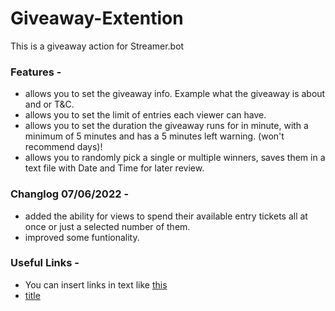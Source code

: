 # Giveaway-Extention
 This is a giveaway action for Streamer.bot

### Features - 
* allows you to set the giveaway info. Example what the giveaway is about and or T&C. 
* allows you to set the limit of entries each viewer can have.
* allows you to set the duration the giveaway runs for in minute, with a minimum of 5 minutes and has a 5 minutes left warning. (won't recommend days)!
* allows you to randomly pick a single or multiple winners, saves them in a text file with Date and Time for later review.

### Changlog 07/06/2022 -
+ added the ability for views to spend their available entry tickets all at once or just a selected number of them.
+ improved some funtionality.

### Useful Links - 
+ You can insert links in text like [this](/tutorial.md)
+ [title](https://streamer.bot/ "Streamer.bot")